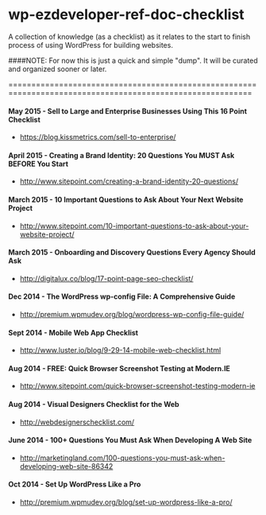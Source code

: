 wp-ezdeveloper-ref-doc-checklist
================================

A collection of knowledge (as a checklist) as it relates to the start to finish process of using WordPress for building websites.


####NOTE: For now this is just a quick and simple "dump". It will be curated and organized sooner or later.

===========================================================================================================

#### May 2015 - Sell to Large and Enterprise Businesses Using This 16 Point Checklist
 - https://blog.kissmetrics.com/sell-to-enterprise/

#### April 2015 - Creating a Brand Identity: 20 Questions You MUST Ask BEFORE You Start
 - http://www.sitepoint.com/creating-a-brand-identity-20-questions/


#### March 2015 - 10 Important Questions to Ask About Your Next Website Project
 - http://www.sitepoint.com/10-important-questions-to-ask-about-your-website-project/


#### March 2015 - Onboarding and Discovery Questions Every Agency Should Ask
- http://digitalux.co/blog/17-point-page-seo-checklist/


#### Dec 2014 - The WordPress wp-config File: A Comprehensive Guide
- http://premium.wpmudev.org/blog/wordpress-wp-config-file-guide/


#### Sept 2014 - Mobile Web App Checklist
- http://www.luster.io/blog/9-29-14-mobile-web-checklist.html


#### Aug 2014 - FREE: Quick Browser Screenshot Testing at Modern.IE
- http://www.sitepoint.com/quick-browser-screenshot-testing-modern-ie


#### Aug 2014 - Visual Designers Checklist for the Web
- http://webdesignerschecklist.com/


#### June 2014 - 100+ Questions You Must Ask When Developing A Web Site
- http://marketingland.com/100-questions-you-must-ask-when-developing-web-site-86342


#### Oct 2014 - Set Up WordPress Like a Pro
- http://premium.wpmudev.org/blog/set-up-wordpress-like-a-pro/
